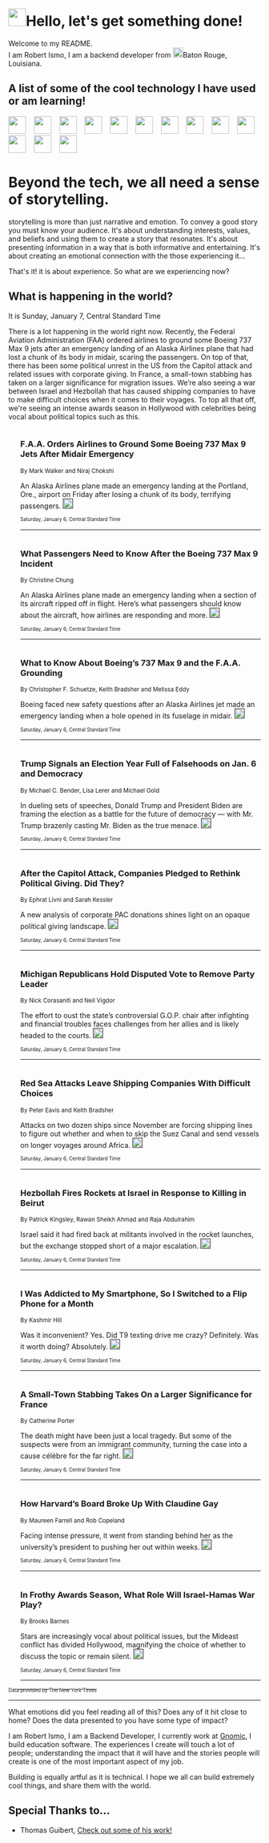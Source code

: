 <h1><img src="https://emojis.slackmojis.com/emojis/images/1643514375/3493/hot-coffee.gif?1643514375" width="35"/>Hello, let's get something done!</h1>

<p>Welcome to my README.<br/>
I am Robert Ismo, I am a backend developer from <img src="https://emojis.slackmojis.com/emojis/images/1638395689/50435/moulin_rouge.png?1638395689" width="20"/>Baton Rouge, Louisiana.</p>
<h2>A list of some of the cool technology I have used or am learning!</h2>
<p>
<img src="https://emojis.slackmojis.com/emojis/images/1643516091/21142/meow_bongotap.gif?1643516091" width="35" alt="">
<img src="https://img.shields.io/badge/Favorite%20Frontend%20Framework-SvelteKit-f83903" alt="">
<img src="https://img.shields.io/badge/Second%20Favorite-Vue-40b581" alt="">
<img src="https://img.shields.io/badge/Most%20Used%20Runtime-Nodejs-78b061" alt="">
<img src="https://emojis.slackmojis.com/emojis/images/1643517416/34482/fire.gif?1643517416" width="35" alt="">
<img src="https://img.shields.io/badge/Javascript%20But%20Better-Typescript-0078ca" alt="">
<img src="https://img.shields.io/badge/Favorite%20Language-Elixir-3e244d" alt="">
<img src="https://img.shields.io/badge/Containerize%20Everything-Docker-6ac9ef" alt="">
<img src="https://emojis.slackmojis.com/emojis/images/1643514596/5999/meow_party.gif?1643514596" width="35" alt="">
<img src="https://img.shields.io/badge/API%20Love%20Language-Graphql-de32a5" alt="">
<img src="https://img.shields.io/badge/Our%20Favorite%20Version%20Controller-Git-e94f33" alt="">
<img src="https://img.shields.io/badge/Favorite%20Database-Redis-d42d1d" alt="">
<img src="https://emojis.slackmojis.com/emojis/images/1643514559/5584/deployparrot.gif?1643514559" width="35" alt="">
<img src="https://img.shields.io/badge/Container%20Interstate-RabbitMQ-f66200" alt="">
<img src="https://img.shields.io/badge/Gotta%20Learn-Kubernetes-316adf" alt="">
<img src="https://img.shields.io/badge/Really%20Mature%20Now-WASM-654fef" alt="">
<img src="https://emojis.slackmojis.com/emojis/images/1666642497/61942/dance_vibe.gif?1666642497" width="35" alt="">
<img src="https://img.shields.io/badge/For%20My%20M1-ARM64-657d96" alt="">
<img src="https://img.shields.io/badge/Loving%20This%20So%20Much-TailwindCSS-17bcb5" alt="">
<img src="https://img.shields.io/badge/Cool%20Build%20Tool-Vite-f9cb24" alt="">
<img src="https://emojis.slackmojis.com/emojis/images/1669231376/62819/working-on-it.gif?1669231376" width="35" alt="">
<img src="https://img.shields.io/badge/Fun%20and%20Easy%20Database-MongoDB-5f8c49" alt="">
<img src="https://img.shields.io/badge/JS%20Life%20Support-NPM-c73737" alt="">
<img src="https://img.shields.io/badge/I%20Liked%20It-DynamoDB-0073b9" alt="">
<img src="https://emojis.slackmojis.com/emojis/images/1643514045/46/question.gif?1643514045" width="35" alt="">
<img src="https://img.shields.io/badge/cool-React-60d6f9" alt="">
<img src="https://img.shields.io/badge/Future%20Big%20Project-Lambda-f37e00" alt="">
<img src="https://img.shields.io/badge/NPM%20But%20Better-PNPM-f1aa07" alt="">
<img src="https://emojis.slackmojis.com/emojis/images/1643514943/9662/fbwow.gif?1643514943" width="35" alt="">
<img src="https://img.shields.io/badge/First%20Language-C-662079" alt="">
<img src="https://img.shields.io/badge/Where%20I%20Deploy%20Frontend-Vercel-000000" alt="">
<img src="https://img.shields.io/badge/Who%20Does%20not%20Want%20an%20App-Swift-f9492a" alt="">
<img src="https://emojis.slackmojis.com/emojis/images/1643514058/151/javascript.png?1643514058" width="35" alt="">
<img src="https://img.shields.io/badge/cool-Python-fbd542" alt="">
<img src="https://img.shields.io/badge/Favorite%20Something-Stripe-656cdc" alt="">
<img src="https://img.shields.io/badge/Of%20Course-HTML5-ed6327" alt="">
<img src="https://emojis.slackmojis.com/emojis/images/1660415405/60731/bomb.gif?1660415405" width="35" alt="">
<img src="https://img.shields.io/badge/hate-CSS-2964ec" alt="">
<img src="https://img.shields.io/badge/Learning-CircleCI-141215" alt="">
<img src="https://img.shields.io/badge/Learning-Rust-fbbb3b" alt="">
<img src="https://emojis.slackmojis.com/emojis/images/1660415397/60712/writing-hand.gif?1660415397" width="35" alt="">
<img src="https://img.shields.io/badge/Dev%20Browser%20of%20Choice-Firefox-cc4e26" alt="">
<img src="https://img.shields.io/badge/Recoverying%20From%20Windows-UNIX-1781e3" alt="">
<img src="https://img.shields.io/badge/LOVE-LogSeq-90c1c2" alt="">
<img src="https://emojis.slackmojis.com/emojis/images/1643514066/223/kirby.gif?1643514066" width="35" alt="">
<img src="https://img.shields.io/badge/Daily%20Driver-MacOS-e6e6e8" alt="">
<img src="https://img.shields.io/badge/Git%20Server-Github-000000" alt="">
<img src="https://img.shields.io/badge/enjoyable-EC2-f17428" alt="">
<img src="https://emojis.slackmojis.com/emojis/images/1643514239/2069/excited.gif?1643514239" width="35" alt="">
</p>
<h1>Beyond the tech, we all need a sense of storytelling.</h1>
<p>storytelling is more than just narrative and emotion. To convey a good story you must know your audience. It's about understanding interests, values, and beliefs and using them to create a story that resonates. It's about presenting information in a way that is both informative and entertaining. It's about creating an emotional connection with the those experiencing it...</p>
<p>That's it! it is about experience. So what are we experiencing now?</p>
<h2>What is happening in the world?</h2>
<p>It is Sunday, January 7, Central Standard Time</p>
<p>
There is a lot happening in the world right now. Recently, the Federal Aviation Administration (FAA) ordered airlines to ground some Boeing 737 Max 9 jets after an emergency landing of an Alaska Airlines plane that had lost a chunk of its body in midair, scaring the passengers. On top of that, there has been some political unrest in the US from the Capitol attack and related issues with corporate giving. In France, a small-town stabbing has taken on a larger significance for migration issues. We’re also seeing a war between Israel and Hezbollah that has caused shipping companies to have to make difficult choices when it comes to their voyages. To top all that off, we&#39;re seeing an intense awards season in Hollywood with celebrities being vocal about political topics such as this.</p>
<ol>
<img src="https://img.shields.io/badge/-business-blue" alt="">
<h3>F.A.A. Orders Airlines to Ground Some Boeing 737 Max 9 Jets After Midair Emergency</h3>
<sub>By Mark Walker and Niraj Chokshi</sub>
<p>An Alaska Airlines plane made an emergency landing at the Portland, Ore., airport on Friday after losing a chunk of its body, terrifying passengers.  <a href=""><img src="https://developer.nytimes.com/files/poweredby_nytimes_30b.png?v=1583354208352" height="20"></a></p>
<sub><sub>Saturday, January 6, Central Standard Time</sub></sub>
<hr/>
<img src="https://img.shields.io/badge/-travel-blue" alt="">
<h3>What Passengers Need to Know After the Boeing 737 Max 9 Incident</h3>
<sub>By Christine Chung</sub>
<p>An Alaska Airlines plane made an emergency landing when a section of its aircraft ripped off in flight. Here’s what passengers should know about the aircraft, how airlines are responding and more.  <a href=""><img src="https://developer.nytimes.com/files/poweredby_nytimes_30b.png?v=1583354208352" height="20"></a></p>
<sub><sub>Saturday, January 6, Central Standard Time</sub></sub>
<hr/>
<img src="https://img.shields.io/badge/-business-blue" alt="">
<h3>What to Know About Boeing’s 737 Max 9 and the F.A.A. Grounding</h3>
<sub>By Christopher F. Schuetze, Keith Bradsher and Melissa Eddy</sub>
<p>Boeing faced new safety questions after an Alaska Airlines jet made an emergency landing when a hole opened in its fuselage in midair.  <a href=""><img src="https://developer.nytimes.com/files/poweredby_nytimes_30b.png?v=1583354208352" height="20"></a></p>
<sub><sub>Saturday, January 6, Central Standard Time</sub></sub>
<hr/>
<img src="https://img.shields.io/badge/-us-blue" alt="">
<h3>Trump Signals an Election Year Full of Falsehoods on Jan. 6 and Democracy</h3>
<sub>By Michael C. Bender, Lisa Lerer and Michael Gold</sub>
<p>In dueling sets of speeches, Donald Trump and President Biden are framing the election as a battle for the future of democracy — with Mr. Trump brazenly casting Mr. Biden as the true menace.  <a href=""><img src="https://developer.nytimes.com/files/poweredby_nytimes_30b.png?v=1583354208352" height="20"></a></p>
<sub><sub>Saturday, January 6, Central Standard Time</sub></sub>
<hr/>
<img src="https://img.shields.io/badge/-business-blue" alt="">
<h3>After the Capitol Attack, Companies Pledged to Rethink Political Giving. Did They?</h3>
<sub>By Ephrat Livni and Sarah Kessler</sub>
<p>A new analysis of corporate PAC donations shines light on an opaque political giving landscape.  <a href=""><img src="https://developer.nytimes.com/files/poweredby_nytimes_30b.png?v=1583354208352" height="20"></a></p>
<sub><sub>Saturday, January 6, Central Standard Time</sub></sub>
<hr/>
<img src="https://img.shields.io/badge/-us-blue" alt="">
<h3>Michigan Republicans Hold Disputed Vote to Remove Party Leader</h3>
<sub>By Nick Corasaniti and Neil Vigdor</sub>
<p>The effort to oust the state’s controversial G.O.P. chair after infighting and financial troubles faces challenges from her allies and is likely headed to the courts.  <a href=""><img src="https://developer.nytimes.com/files/poweredby_nytimes_30b.png?v=1583354208352" height="20"></a></p>
<sub><sub>Saturday, January 6, Central Standard Time</sub></sub>
<hr/>
<img src="https://img.shields.io/badge/-business-blue" alt="">
<h3>Red Sea Attacks Leave Shipping Companies With Difficult Choices</h3>
<sub>By Peter Eavis and Keith Bradsher</sub>
<p>Attacks on two dozen ships since November are forcing shipping lines to figure out whether and when to skip the Suez Canal and send vessels on longer voyages around Africa.  <a href=""><img src="https://developer.nytimes.com/files/poweredby_nytimes_30b.png?v=1583354208352" height="20"></a></p>
<sub><sub>Saturday, January 6, Central Standard Time</sub></sub>
<hr/>
<img src="https://img.shields.io/badge/-world-blue" alt="">
<h3>Hezbollah Fires Rockets at Israel in Response to Killing in Beirut</h3>
<sub>By Patrick Kingsley, Rawan Sheikh Ahmad and Raja Abdulrahim</sub>
<p>Israel said it had fired back at militants involved in the rocket launches, but the exchange stopped short of a major escalation.  <a href=""><img src="https://developer.nytimes.com/files/poweredby_nytimes_30b.png?v=1583354208352" height="20"></a></p>
<sub><sub>Saturday, January 6, Central Standard Time</sub></sub>
<hr/>
<img src="https://img.shields.io/badge/-technology-blue" alt="">
<h3>I Was Addicted to My Smartphone, So I Switched to a Flip Phone for a Month</h3>
<sub>By Kashmir Hill</sub>
<p>Was it inconvenient? Yes. Did T9 texting drive me crazy? Definitely. Was it worth doing? Absolutely.  <a href=""><img src="https://developer.nytimes.com/files/poweredby_nytimes_30b.png?v=1583354208352" height="20"></a></p>
<sub><sub>Saturday, January 6, Central Standard Time</sub></sub>
<hr/>
<img src="https://img.shields.io/badge/-world-blue" alt="">
<h3>A Small-Town Stabbing Takes On a Larger Significance for France</h3>
<sub>By Catherine Porter</sub>
<p>The death might have been just a local tragedy. But some of the suspects were from an immigrant community, turning the case into a cause célèbre for the far right.  <a href=""><img src="https://developer.nytimes.com/files/poweredby_nytimes_30b.png?v=1583354208352" height="20"></a></p>
<sub><sub>Saturday, January 6, Central Standard Time</sub></sub>
<hr/>
<img src="https://img.shields.io/badge/-business-blue" alt="">
<h3>How Harvard’s Board Broke Up With Claudine Gay</h3>
<sub>By Maureen Farrell and Rob Copeland</sub>
<p>Facing intense pressure, it went from standing behind her as the university’s president to pushing her out within weeks.  <a href=""><img src="https://developer.nytimes.com/files/poweredby_nytimes_30b.png?v=1583354208352" height="20"></a></p>
<sub><sub>Saturday, January 6, Central Standard Time</sub></sub>
<hr/>
<img src="https://img.shields.io/badge/-business-blue" alt="">
<h3>In Frothy Awards Season, What Role Will Israel-Hamas War Play?</h3>
<sub>By Brooks Barnes</sub>
<p>Stars are increasingly vocal about political issues, but the Mideast conflict has divided Hollywood, magnifying the choice of whether to discuss the topic or remain silent.  <a href=""><img src="https://developer.nytimes.com/files/poweredby_nytimes_30b.png?v=1583354208352" height="20"></a></p>
<sub><sub>Saturday, January 6, Central Standard Time</sub></sub>
<hr/>
</ol>
<a href="https://developer.nytimes.com"><sub><sub>Data provided by The New York Times</sub></sub></a>
<hr/>
<p>What emotions did you feel reading all of this? Does any of it hit close to home? Does the data presented to you have some type of impact?</p>
<p>I am Robert Ismo, I am a Backend Developer, I currently work at <a href="https://gnomic.education/">Gnomic</a>, I build education software. The experiences I create will touch a lot of people; understanding the impact that it will have and the stories people will create is one of the most important aspect of my job.</p>
<p>Building is equally artful as it is technical. I hope we all can build extremely cool things, and share them with the world.</p>
<h2>Special Thanks to...</h2>
<ul>
<li>Thomas Guibert, <a href="https://github.com/thmsgbrt/thmsgbrt">Check out some of his work!</a></li>
</ul>